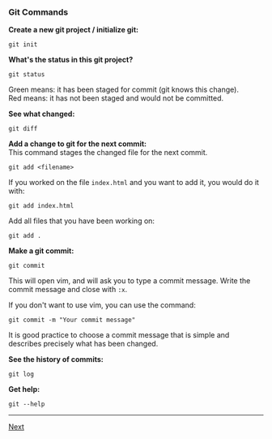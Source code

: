 ### Git Commands

**Create a new git project / initialize git:**
```
git init
```
**What's the status in this git project?**
```
git status
```
Green means: it has been staged for commit (git knows this change).  
Red means: it has not been staged and would not be committed.

**See what changed:**
```
git diff
```
**Add a change to git for the next commit:**  
This command stages the changed file for the next commit.
```
git add <filename>
```
If you worked on the file `index.html` and you want to add it, you would do it with:
```
git add index.html
```
Add all files that you have been working on:
```
git add .
```
**Make a git commit:**
```
git commit
```
This will open vim, and will ask you to type a commit message. Write the commit message and close with `:x`.

If you don't want to use vim, you can use the command:
```
git commit -m "Your commit message"
```
It is good practice to choose a commit message that is simple and describes precisely what has been changed.

**See the history of commits:**
```
git log
```

**Get help:**
```
git --help
```

---

[Next](04-git-config.md)
